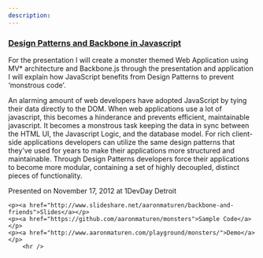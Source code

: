 ```yaml
---
description:
---
```


<div class="row">
	<div class="span12">
		<h3><strong><a href="#">Design Patterns and Backbone in Javascript</a></strong></h3>
    <p>
			For the presentation I will create a monster themed Web Application using MV* architecture and Backbone.js through the presentation and application I will explain how JavaScript benefits from Design Patterns to prevent ‘monstrous code’.
    </p>
    <p>
    	An alarming amount of web developers have adopted JavaScript by tying their data directly to the DOM. When web applications use a lot of javascript, this becomes a hinderance and prevents efficient, maintainable javascript. It becomes a monstrous task keeping the data in sync between the HTML UI, the Javascript Logic, and the database model. For rich client-side applications developers can utilize the same design patterns that they’ve used for years to make their applications more structured and maintainable. Through Design Patterns developers force their applications to become more modular, containing a set of highly decoupled, distinct pieces of functionality.</p><p>Presented on November 17, 2012 at 1DevDay Detroit</p>

    <p><a href="http://www.slideshare.net/aaronmaturen/backbone-and-friends">Slides</a></p>
    <p><a href="https://github.com/aaronmaturen/monsters">Sample Code</a></p>
    <p><a href="http://www.aaronmaturen.com/playground/monsters/">Demo</a></p>
		<hr />
  </div>
</div>
